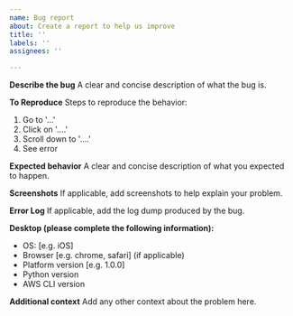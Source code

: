 ```yaml
---
name: Bug report
about: Create a report to help us improve
title: ''
labels: ''
assignees: ''

---
```


**Describe the bug**
A clear and concise description of what the bug is.

**To Reproduce**
Steps to reproduce the behavior:
1. Go to '...'
2. Click on '....'
3. Scroll down to '....'
4. See error

**Expected behavior**
A clear and concise description of what you expected to happen.

**Screenshots**
If applicable, add screenshots to help explain your problem.

**Error Log**
If applicable, add the log dump produced by the bug.

**Desktop (please complete the following information):**
 - OS: [e.g. iOS]
 - Browser [e.g. chrome, safari] (if applicable)
 - Platform version [e.g. 1.0.0]
 - Python version
 - AWS CLI version


**Additional context**
Add any other context about the problem here.

